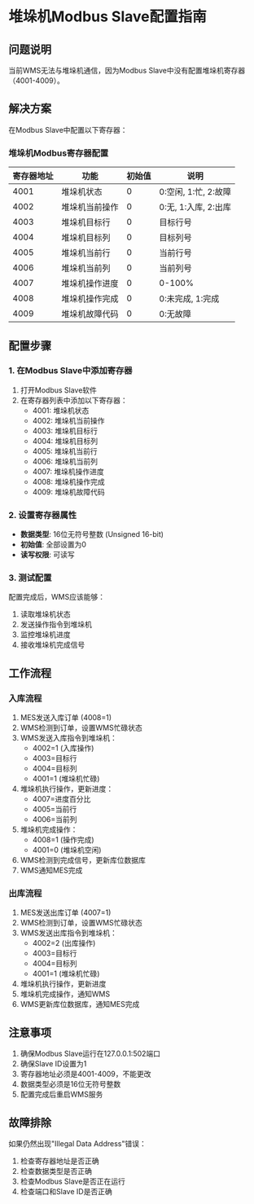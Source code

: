 # 堆垛机Modbus Slave配置指南

## 问题说明
当前WMS无法与堆垛机通信，因为Modbus Slave中没有配置堆垛机寄存器（4001-4009）。

## 解决方案
在Modbus Slave中配置以下寄存器：

### 堆垛机Modbus寄存器配置

| 寄存器地址 | 功能 | 初始值 | 说明 |
|-----------|------|--------|------|
| 4001 | 堆垛机状态 | 0 | 0:空闲, 1:忙, 2:故障 |
| 4002 | 堆垛机当前操作 | 0 | 0:无, 1:入库, 2:出库 |
| 4003 | 堆垛机目标行 | 0 | 目标行号 |
| 4004 | 堆垛机目标列 | 0 | 目标列号 |
| 4005 | 堆垛机当前行 | 0 | 当前行号 |
| 4006 | 堆垛机当前列 | 0 | 当前列号 |
| 4007 | 堆垛机操作进度 | 0 | 0-100% |
| 4008 | 堆垛机操作完成 | 0 | 0:未完成, 1:完成 |
| 4009 | 堆垛机故障代码 | 0 | 0:无故障 |

## 配置步骤

### 1. 在Modbus Slave中添加寄存器
1. 打开Modbus Slave软件
2. 在寄存器列表中添加以下寄存器：
   - 4001: 堆垛机状态
   - 4002: 堆垛机当前操作
   - 4003: 堆垛机目标行
   - 4004: 堆垛机目标列
   - 4005: 堆垛机当前行
   - 4006: 堆垛机当前列
   - 4007: 堆垛机操作进度
   - 4008: 堆垛机操作完成
   - 4009: 堆垛机故障代码

### 2. 设置寄存器属性
- **数据类型**: 16位无符号整数 (Unsigned 16-bit)
- **初始值**: 全部设置为0
- **读写权限**: 可读写

### 3. 测试配置
配置完成后，WMS应该能够：
1. 读取堆垛机状态
2. 发送操作指令到堆垛机
3. 监控堆垛机进度
4. 接收堆垛机完成信号

## 工作流程

### 入库流程
1. MES发送入库订单 (4008=1)
2. WMS检测到订单，设置WMS忙碌状态
3. WMS发送入库指令到堆垛机：
   - 4002=1 (入库操作)
   - 4003=目标行
   - 4004=目标列
   - 4001=1 (堆垛机忙碌)
4. 堆垛机执行操作，更新进度：
   - 4007=进度百分比
   - 4005=当前行
   - 4006=当前列
5. 堆垛机完成操作：
   - 4008=1 (操作完成)
   - 4001=0 (堆垛机空闲)
6. WMS检测到完成信号，更新库位数据库
7. WMS通知MES完成

### 出库流程
1. MES发送出库订单 (4007=1)
2. WMS检测到订单，设置WMS忙碌状态
3. WMS发送出库指令到堆垛机：
   - 4002=2 (出库操作)
   - 4003=目标行
   - 4004=目标列
   - 4001=1 (堆垛机忙碌)
4. 堆垛机执行操作，更新进度
5. 堆垛机完成操作，通知WMS
6. WMS更新库位数据库，通知MES完成

## 注意事项
1. 确保Modbus Slave运行在127.0.0.1:502端口
2. 确保Slave ID设置为1
3. 寄存器地址必须是4001-4009，不能更改
4. 数据类型必须是16位无符号整数
5. 配置完成后重启WMS服务

## 故障排除
如果仍然出现"Illegal Data Address"错误：
1. 检查寄存器地址是否正确
2. 检查数据类型是否正确
3. 检查Modbus Slave是否正在运行
4. 检查端口和Slave ID是否正确
